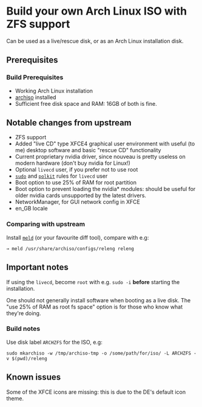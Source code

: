 # Build your own Arch Linux ISO with ZFS support

Can be used as a live/rescue disk, or as an Arch Linux installation disk.

## Prerequisites

### Build Prerequisites

- Working Arch Linux installation
- [archiso](https://wiki.archlinux.org/title/Archiso) installed
- Sufficient free disk space and RAM: 16GB of both is fine.

## Notable changes from upstream

- ZFS support
- Added "live CD" type XFCE4 graphical user environment with useful (to me)
desktop software and basic "rescue CD" functionality
- Current proprietary nvidia driver, since nouveau is pretty useless on modern
hardware (don't buy nvidia for Linux!)
- Optional `livecd` user, if you prefer not to use root
- [`sudo`](https://www.sudo.ws/) and
[`polkit`](https://gitlab.freedesktop.org/polkit/polkit/)
rules for `livecd` user
- Boot option to use 25% of RAM for root partition
- Boot option to prevent loading the nvidia* modules: should be useful for older
nvidia cards unsupported by the latest drivers.
- NetworkManager, for GUI network config in XFCE
- en_GB locale

### Comparing with upstream

Install [`meld`](https://meldmerge.org/) (or your favourite diff tool),
compare with e.g:

```shell
→ meld /usr/share/archiso/configs/releng releng
```

## Important notes

If using the `livecd`, become `root` with e.g. `sudo -i` **before** starting the
installation.

One should not generally install software when booting as a live disk.
The "use 25% of RAM as root fs space" option is for those who know what they're
doing.

### Build notes

Use disk label `ARCHZFS` for the ISO, e.g:

```shell
sudo mkarchiso -w /tmp/archiso-tmp -o /some/path/for/iso/ -L ARCHZFS -v $(pwd)/releng
```

## Known issues

Some of the XFCE icons are missing: this is due to the DE's default icon theme.
